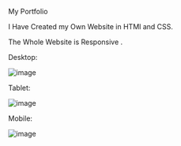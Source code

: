 
My Portfolio

I Have Created my Own Website in HTMl and CSS.

The Whole Website is Responsive .

Desktop:

![image](https://user-images.githubusercontent.com/107743709/235667484-f24d2fe7-5768-4149-8e3a-7aa2076ec0d0.png)


Tablet:

![image](https://user-images.githubusercontent.com/107743709/235667551-4a1daab5-b427-4bbd-8a8a-9eca40389098.png)


Mobile:

![image](https://user-images.githubusercontent.com/107743709/235667619-557ae871-70ee-4c41-a16e-e41e60930c63.png)


